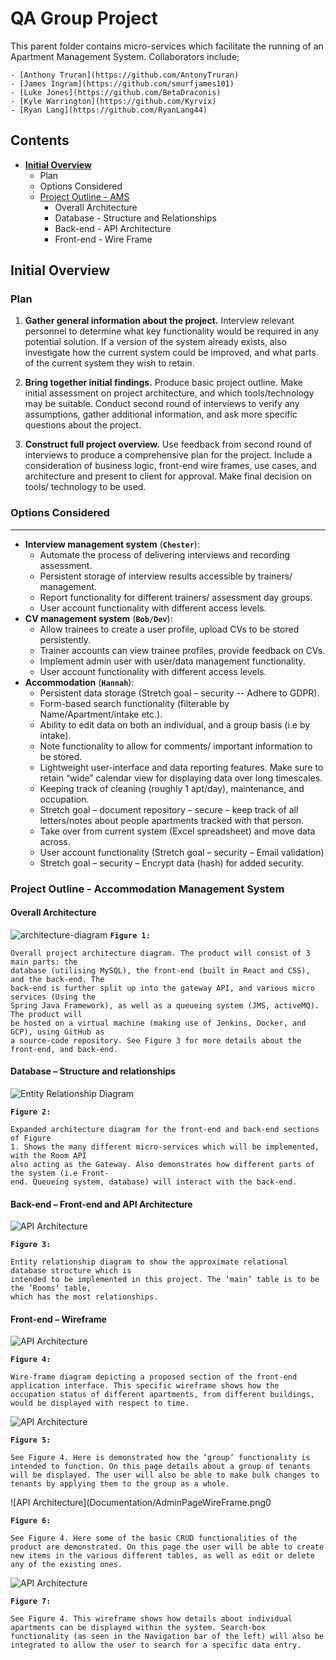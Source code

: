 # QA Group Project
This parent folder contains micro-services which facilitate the running of an Apartment Management System.
Collaborators include;

	- [Anthony Truran](https://github.com/AntonyTruran)
	- [James Ingram](https://github.com/smurfjames101)
	- [Luke Jones](https://github.com/BetaDraconis)
	- [Kyle Warrington](https://github.com/Kyrvix)
	- [Ryan Lang](https://github.com/RyanLang44)
## Contents
 - [**Initial Overview**](https://github.com/AntonyTruran/GroupProject/tree/ReadMe#initial-overview)
	 - Plan
	 - Options Considered
	 - [Project Outline - AMS](https://github.com/AntonyTruran/GroupProject/tree/ReadMe#project-outline---accommodation-management-system)
		 - Overall Architecture
		 - Database - Structure and Relationships
		 - Back-end - API Architecture
		 - Front-end - Wire Frame

## Initial Overview
### Plan
1.  **Gather general information about the project.** Interview relevant personnel to
determine what key functionality would be required in any potential solution. If a
version of the system already exists, also investigate how the current system could
be improved, and what parts of the current system they wish to retain.

2.  **Bring together initial findings.** Produce basic project outline. Make initial
assessment on project architecture, and which tools/technology may be suitable.
Conduct second round of interviews to verify any assumptions, gather additional
information, and ask more specific questions about the project.

3. **Construct full project overview.** Use feedback from second round of interviews to
produce a comprehensive plan for the project. Include a consideration of business
logic, front-end wire frames, use cases, and architecture and present to client for
approval. Make final decision on tools/ technology to be used.
### Options Considered
---
- **Interview management system** (**`Chester`**):
	- Automate the process of delivering interviews and recording assessment.
	- Persistent storage of interview results accessible by trainers/ management.
	- Report functionality for different trainers/ assessment day groups.
	- User account functionality with different access levels.
- **CV management system** (**`Bob/Dev`**):
	- Allow trainees to create a user profile, upload CVs to be stored persistently.
	- Trainer accounts can view trainee profiles, provide feedback on CVs.
	- Implement admin user with user/data management functionality.
	- User account functionality with different access levels.
- **Accommodation** (**`Hannah`**):
	- Persistent data storage (Stretch goal – security -- Adhere to GDPR).
	- Form-based search functionality (filterable by Name/Apartment/intake etc.).
	- Ability to edit data on both an individual, and a group basis (i.e by intake).
	- Note functionality to allow for comments/ important information to be stored.
	- Lightweight user-interface and data reporting features. Make sure to retain
	“wide” calendar view for displaying data over long timescales.
	- Keeping track of cleaning (roughly 1 apt/day), maintenance, and occupation.
	- Stretch goal – document repository – secure – keep track of all letters/notes
about people apartments tracked with that person.
	- Take over from current system (Excel spreadsheet) and move data across.
	- User account functionality (Stretch goal – security – Email validation)
	- Stretch goal – security – Encrypt data (hash) for added security.

### Project Outline - Accommodation Management System
#### Overall Architecture
![architecture-diagram](Documentation/ArchitectureDiagram.png)
**`Figure 1:`** 
````
Overall project architecture diagram. The product will consist of 3 main parts: the
database (utilising MySQL), the front-end (built in React and CSS), and the back-end. The
back-end is further split up into the gateway API, and various micro services (Using the
Spring Java Framework), as well as a queueing system (JMS, activeMQ). The product will
be hosted on a virtual machine (making use of Jenkins, Docker, and GCP), using GitHub as
a source-code repository. See Figure 3 for more details about the front-end, and back-end.
````
#### Database – Structure and relationships

![Entity Relationship Diagram](Documentation/ERD.png)

**`Figure 2:`**
````
Expanded architecture diagram for the front-end and back-end sections of Figure 
1. Shows the many different micro-services which will be implemented, with the Room API 
also acting as the Gateway. Also demonstrates how different parts of the system (i.e Front-
end. Queueing system, database) will interact with the back-end.
````
#### Back-end – Front-end and API Architecture 

![API Architecture](Documentation/API.png)

**`Figure 3:`**
````
Entity relationship diagram to show the approximate relational database structure which is 
intended to be implemented in this project. The ‘main’ table is to be the ‘Rooms’ table, 
which has the most relationships.
````
#### Front-end – Wireframe

![API Architecture](Documentation/API.png)

**`Figure 4:`**
````
Wire-frame diagram depicting a proposed section of the front-end application interface. This specific wireframe shows how the occupation status of different apartments, from different buildings, would be displayed with respect to time.
````
![API Architecture](Documentation/GroupPageWireFrame.png)

**`Figure 5:`**
````
See Figure 4. Here is demonstrated how the ‘group’ functionality is intended to function. On this page details about a group of tenants will be displayed. The user will also be able to make bulk changes to tenants by applying them to the group as a whole.
````
![API Architecture](Documentation/AdminPageWireFrame.png0

**`Figure 6:`**
````
See Figure 4. Here some of the basic CRUD functionalities of the product are demonstrated. On this page the user will be able to create new items in the various different tables, as well as edit or delete any of the existing ones.
````
![API Architecture](Documentation/ApartmentPageWireFrame.png)

**`Figure 7:`**
````
See Figure 4. This wireframe shows how details about individual apartments can be displayed within the system. Search-box functionality (as seen in the Navigation bar of the left) will also be integrated to allow the user to search for a specific data entry.
````
